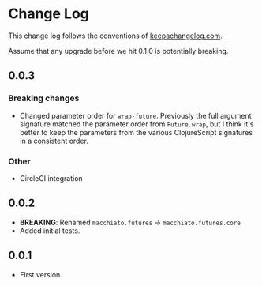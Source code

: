 # Change Log

This change log follows the conventions of [keepachangelog.com](http://keepachangelog.com/).

Assume that any upgrade before we hit 0.1.0 is potentially breaking.

## 0.0.3

### Breaking changes

- Changed parameter order for `wrap-future`. Previously the full argument signature matched the parameter order from `Future.wrap`, but I think it's better to keep the parameters from the various ClojureScript signatures in a consistent order.  

### Other

- CircleCI integration

## 0.0.2

- **BREAKING**: Renamed `macchiato.futures` -> `macchiato.futures.core`
- Added initial tests.

## 0.0.1

- First version
